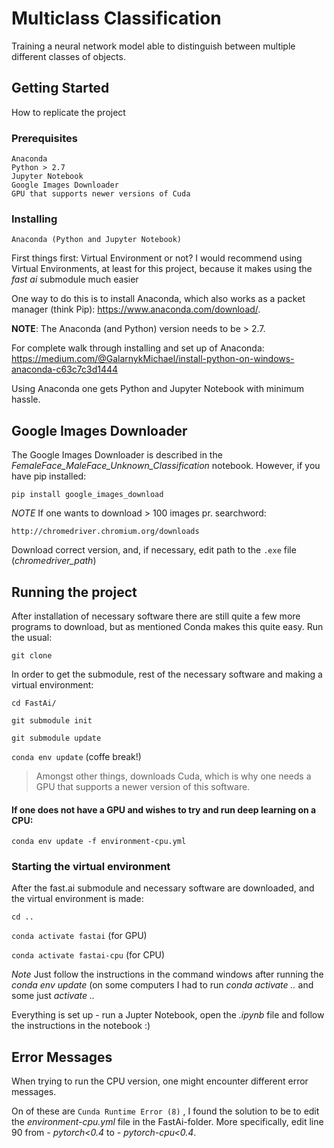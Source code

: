 # Multiclass Classification

Training a neural network model able to distinguish between multiple different classes of objects. 

## Getting Started
How to replicate the project

### Prerequisites

```
Anaconda 
Python > 2.7
Jupyter Notebook
Google Images Downloader 
GPU that supports newer versions of Cuda 
```

### Installing
```
Anaconda (Python and Jupyter Notebook)
```
First things first: Virtual Environment or not? 
I would recommend using Virtual Environments, at least for this project, because it makes using the _fast ai_ submodule much easier  

One way to do this is to install Anaconda, which also works as a packet manager (think Pip): https://www.anaconda.com/download/. 

__NOTE__: The Anaconda (and Python) version needs to be > 2.7.

For complete walk through installing and set up of Anaconda: https://medium.com/@GalarnykMichael/install-python-on-windows-anaconda-c63c7c3d1444

Using Anaconda one gets Python and Jupyter Notebook with minimum hassle.

## Google Images Downloader
The Google Images Downloader is described in the *FemaleFace_MaleFace_Unknown_Classification* notebook.
However, if you have pip installed:

```pip install google_images_download```

*NOTE* If one wants to download > 100 images pr. searchword: 

```http://chromedriver.chromium.org/downloads```

Download correct version, and, if necessary, edit path to the `.exe` file (_chromedriver_path_)

## Running the project
After installation of necessary software there are still quite a few more programs to download, but as mentioned Conda makes this quite easy. 
Run the usual:

```git clone```

In order to get the submodule, rest of the necessary software and making a virtual environment: 

```cd FastAi/```

```git submodule init```

```git submodule update```

```conda env update``` (coffe break!) 
> Amongst other things, downloads Cuda, which is why one needs a GPU that supports a newer version of this software.

#### If one does not have a GPU and wishes to try and run deep learning on a CPU:

```conda env update -f environment-cpu.yml```


### Starting the virtual environment
After the fast.ai submodule and necessary software are downloaded, and the virtual environment is made:

```cd ..```

```conda activate fastai``` (for GPU)

```conda activate fastai-cpu``` (for CPU)

*Note* Just follow the instructions in the command windows after running the *conda env update* (on some computers I had to run *conda activate ..* and some just *activate ..* 

Everything is set up - run a Jupter Notebook, open the _.ipynb_ file and follow the instructions in the notebook :) 

## Error Messages
When trying to run the CPU version, one might encounter different error messages. 

On of these are ```Cunda Runtime Error (8)``` , I found the solution to be to edit the *environment-cpu.yml* file in the FastAi-folder. More specifically, edit line 90 from *- pytorch<0.4* to *- pytorch-cpu<0.4*. 





